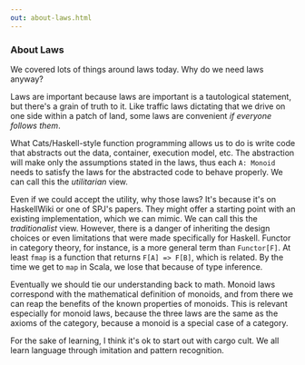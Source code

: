 ```yaml
---
out: about-laws.html
---
```


### About Laws

We covered lots of things around laws today. Why do we need laws anyway?

Laws are important because laws are important is a tautological statement, but there's a grain of truth to it. Like traffic laws dictating that we drive on one side within a patch of land, some laws are convenient *if everyone follows them*.

What Cats/Haskell-style function programming allows us to do is
write code that abstracts out the data, container, execution model, etc.
The abstraction will make only the assumptions stated in the laws,
thus each `A: Monoid` needs to satisfy the laws for the abstracted code to behave properly. We can call this the *utilitarian* view.

Even if we could accept the utility, why those laws? It's because it's on 
HaskellWiki or one of SPJ's papers. They might offer a starting point with an existing implementation, which we can mimic.
We can call this the *traditionalist* view. However, there is a danger of inheriting the design choices or even limitations that were made specifically for Haskell.
Functor in category theory, for instance, is a more general term than `Functor[F]`. At least `fmap` is a function that returns `F[A] => F[B]`, which is related.
By the time we get to `map` in Scala, we lose that because of type inference.

Eventually we should tie our understanding back to math.
Monoid laws correspond with the mathematical definition of monoids, and from there we can reap the benefits of the known properties of monoids.
This is relevant especially for monoid laws, because the three laws are the same as the axioms of the category, because a monoid is a special case of a category.

For the sake of learning, I think it's ok to start out with cargo cult.
We all learn language through imitation and pattern recognition.
